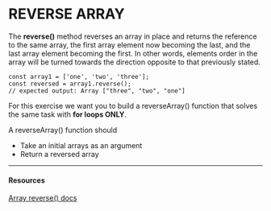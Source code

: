 # REVERSE ARRAY

The **reverse()** method reverses an array in place and returns the reference to the same array, the first array element 
now becoming the last, and the last array element becoming the first. In other words, elements order in the array will 
be turned towards the direction opposite to that previously stated.

```JS
const array1 = ['one', 'two', 'three'];
const reversed = array1.reverse();
// expected output: Array ["three", "two", "one"]
```

For this exercise we want you to build a reverseArray() function that solves the same task with **for loops ONLY**.

A reverseArray() function should
* Take an initial arrays as an argument
* Return a reversed array

---
#### Resources
[Array reverse() docs](https://developer.mozilla.org/en-US/docs/Web/JavaScript/Reference/Global_Objects/Array/reverse)
